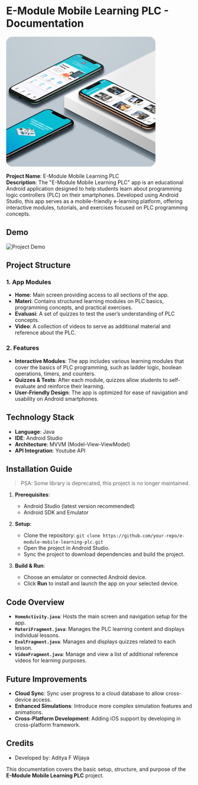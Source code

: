 # E-Module Mobile Learning PLC - Documentation

<img title="thumbnail" src="drawable\Picture1.png">

**Project Name**: E-Module Mobile Learning PLC  
**Description**: The "E-Module Mobile Learning PLC" app is an educational Android application designed to help students learn about programming logic controllers (PLC) on their smartphones. Developed using Android Studio, this app serves as a mobile-friendly e-learning platform, offering interactive modules, tutorials, and exercises focused on PLC programming concepts.

## Demo

![Project Demo](drawable/demo.gif)

## Project Structure

### 1. **App Modules**

- **Home**: Main screen providing access to all sections of the app.
- **Materi**: Contains structured learning modules on PLC basics, programming concepts, and practical exercises.
- **Evaluasi**: A set of quizzes to test the user’s understanding of PLC concepts.
- **Video**: A collection of videos to serve as additional material and reference about the PLC.

### 2. **Features**

- **Interactive Modules**: The app includes various learning modules that cover the basics of PLC programming, such as ladder logic, boolean operations, timers, and counters.
- **Quizzes & Tests**: After each module, quizzes allow students to self-evaluate and reinforce their learning.
- **User-Friendly Design**: The app is optimized for ease of navigation and usability on Android smartphones.

## Technology Stack

- **Language**: Java
- **IDE**: Android Studio
- **Architecture**: MVVM (Model-View-ViewModel)
- **API Integration**: Youtube API

## Installation Guide

> PSA: Some library is deprecated, this project is no longer maintained.

1. **Prerequisites**:

   - Android Studio (latest version recommended)
   - Android SDK and Emulator

2. **Setup**:

   - Clone the repository: `git clone https://github.com/your-repo/e-module-mobile-learning-plc.git`
   - Open the project in Android Studio.
   - Sync the project to download dependencies and build the project.

3. **Build & Run**:
   - Choose an emulator or connected Android device.
   - Click **Run** to install and launch the app on your selected device.

## Code Overview

- **`HomeActivity.java`**: Hosts the main screen and navigation setup for the app.
- **`MateriFragment.java`**: Manages the PLC learning content and displays individual lessons.
- **`EvalFragment.java`**: Manages and displays quizzes related to each lesson.
- **`VideoFragment.java`**: Manage and view a list of additional reference videos for learning purposes.

## Future Improvements

- **Cloud Sync**: Sync user progress to a cloud database to allow cross-device access.
- **Enhanced Simulations**: Introduce more complex simulation features and animations.
- **Cross-Platform Development**: Adding iOS support by developing in cross-platform framework.

## Credits

- Developed by: Aditya F Wijaya

This documentation covers the basic setup, structure, and purpose of the **E-Module Mobile Learning PLC** project.
